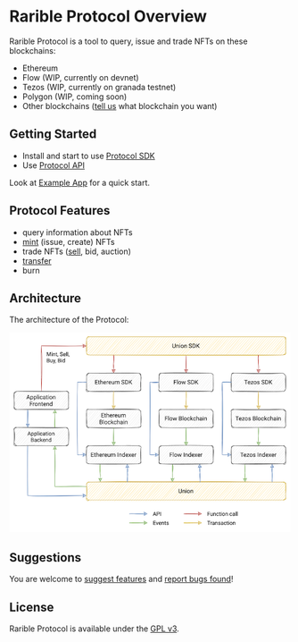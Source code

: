 # Rarible Protocol Overview

Rarible Protocol is a tool to query, issue and trade NFTs on these blockchains:

- Ethereum 
- Flow (WIP, currently on devnet)
- Tezos (WIP, currently on granada testnet)
- Polygon (WIP, coming soon)
- Other blockchains ([tell us](https://github.com/rarible/protocol/discussions) what blockchain you want)
 
## Getting Started

- Install and start to use [Protocol SDK](SDK/union-sdk.md)
- Use [Protocol API](overview/api-reference.md)

Look at [Example App](getting-started/protocol-example.md) for a quick start.

## Protocol Features

- query information about NFTs 
- [mint](SDK/mint.md) (issue, create) NFTs
- trade NFTs ([sell](SDK/sell.md), bid, auction)
- [transfer](SDK/transfer.md)
- burn  

## Architecture

The architecture of the Protocol:

![](overview/img/union_architecture.png)

## Suggestions

You are welcome to [suggest features](https://github.com/rarible/protocol/discussions) and [report bugs found](https://github.com/rarible/protocol/issues)!

## License

Rarible Protocol is available under the [GPL v3](LICENSE).
